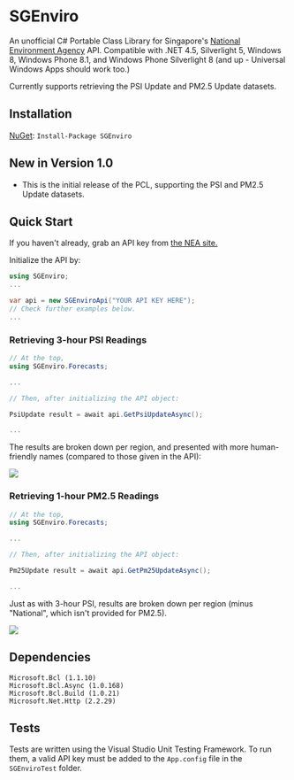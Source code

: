 # SGEnviro
An unofficial C# Portable Class Library for Singapore's [National Environment Agency](https://www.nea.gov.sg/api) API. Compatible with .NET 4.5, Silverlight 5, Windows 8, Windows Phone 8.1, and Windows Phone Silverlight 8 (and up - Universal Windows Apps should work too.)

Currently supports retrieving the PSI Update and PM2.5 Update datasets.

## Installation
[NuGet](https://www.nuget.org/packages/SGEnviro/): `Install-Package SGEnviro`

## New in Version 1.0
* This is the initial release of the PCL, supporting the PSI and PM2.5 Update datasets.

## Quick Start
If you haven't already, grab an API key from [the NEA site.](https://www.nea.gov.sg/api)

Initialize the API by:
```C#
using SGEnviro;
...

var api = new SGEnviroApi("YOUR API KEY HERE");
// Check further examples below.
...
```

### Retrieving 3-hour PSI Readings
```C#
// At the top,
using SGEnviro.Forecasts;

...

// Then, after initializing the API object:

PsiUpdate result = await api.GetPsiUpdateAsync();

...
```

The results are broken down per region, and presented with more human-friendly names (compared to those given in the API):

![](http://imgur.com/SHpvLtk)

### Retrieving 1-hour PM2.5 Readings
```C#
// At the top,
using SGEnviro.Forecasts;

...

// Then, after initializing the API object:

Pm25Update result = await api.GetPm25UpdateAsync();

...
```

Just as with 3-hour PSI, results are broken down per region (minus "National", which isn't provided for PM2.5).

![](http://imgur.com/qnm6iqR)

## Dependencies
    Microsoft.Bcl (1.1.10)
    Microsoft.Bcl.Async (1.0.168)
    Microsoft.Bcl.Build (1.0.21)
    Microsoft.Net.Http (2.2.29)

## Tests
Tests are written using the Visual Studio Unit Testing Framework. To run them, a valid API key must be added to the `App.config` file in the `SGEnviroTest` folder.
